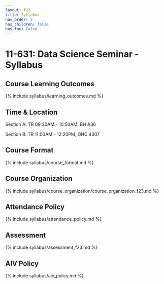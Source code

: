 ```yaml
---
layout: f23
title: Syllabus
nav_order: 2
has_children: false
has_toc: false
---
```


# 11-631:  Data Science Seminar - Syllabus

## Course Learning Outcomes

{% include syllabus/learning_outcomes.md %}

## Time & Location

Section A: TR 09:30AM - 10:50AM, BH A36

Section B: TR 11:00AM - 12:20PM, GHC 4307

## Course Format

{% include syllabus/course_format.md %}

## Course Organization

{% include syllabus/course_organization/course_organization_f23.md %}

## Attendance Policy

{% include syllabus/attendance_policy.md %}

## Assessment

{% include syllabus/assessment_f23.md %}

## AIV Policy

{% include syllabus/aiv_policy.md %}

<!-- ## Reading List

For more details on the required readings, examples of prior work, and follow-up work, please see [Reading List]({{ site.baseurl }}{{ page.subpath }}{% link f23/reading_list.md %}). -->

<!-- ## Tentative Schedule

{% include syllabus/tentative_schedule_f23.md %} -->
